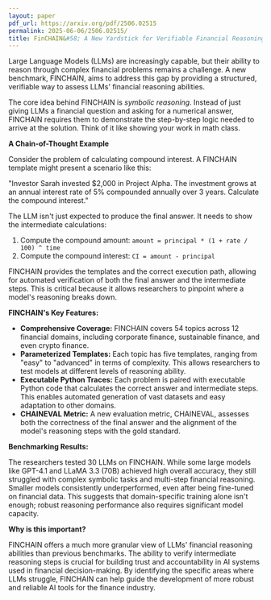 ```yaml
---
layout: paper
pdf_url: https://arxiv.org/pdf/2506.02515
permalink: 2025-06-06/2506.02515/
title: FinCHAIN&#58; A New Yardstick for Verifiable Financial Reasoning in AI
---
```




Large Language Models (LLMs) are increasingly capable, but their ability to reason through complex financial problems remains a challenge.  A new benchmark, FINCHAIN, aims to address this gap by providing a structured, verifiable way to assess LLMs' financial reasoning abilities.

The core idea behind FINCHAIN is *symbolic reasoning*. Instead of just giving LLMs a financial question and asking for a numerical answer, FINCHAIN requires them to demonstrate the step-by-step logic needed to arrive at the solution. Think of it like showing your work in math class.

**A Chain-of-Thought Example**

Consider the problem of calculating compound interest.  A FINCHAIN template might present a scenario like this:

"Investor Sarah invested $2,000 in Project Alpha. The investment grows at an annual interest rate of 5% compounded annually over 3 years. Calculate the compound interest."

The LLM isn't just expected to produce the final answer. It needs to show the intermediate calculations:

1.  Compute the compound amount:  `amount = principal * (1 + rate / 100) ^ time`
2.  Compute the compound interest: `CI = amount - principal`

FINCHAIN provides the templates and the correct execution path, allowing for automated verification of both the final answer and the intermediate steps. This is critical because it allows researchers to pinpoint where a model's reasoning breaks down.

**FINCHAIN's Key Features:**

*   **Comprehensive Coverage:** FINCHAIN covers 54 topics across 12 financial domains, including corporate finance, sustainable finance, and even crypto finance.
*   **Parameterized Templates:** Each topic has five templates, ranging from "easy" to "advanced" in terms of complexity. This allows researchers to test models at different levels of reasoning ability.
*   **Executable Python Traces:** Each problem is paired with executable Python code that calculates the correct answer and intermediate steps. This enables automated generation of vast datasets and easy adaptation to other domains.
*   **CHAINEVAL Metric:** A new evaluation metric, CHAINEVAL, assesses both the correctness of the final answer and the alignment of the model's reasoning steps with the gold standard.

**Benchmarking Results:**

The researchers tested 30 LLMs on FINCHAIN. While some large models like GPT-4.1 and LLaMA 3.3 (70B) achieved high overall accuracy, they still struggled with complex symbolic tasks and multi-step financial reasoning. Smaller models consistently underperformed, even after being fine-tuned on financial data. This suggests that domain-specific training alone isn't enough; robust reasoning performance also requires significant model capacity.

**Why is this important?**

FINCHAIN offers a much more granular view of LLMs' financial reasoning abilities than previous benchmarks. The ability to verify intermediate reasoning steps is crucial for building trust and accountability in AI systems used in financial decision-making. By identifying the specific areas where LLMs struggle, FINCHAIN can help guide the development of more robust and reliable AI tools for the finance industry.
